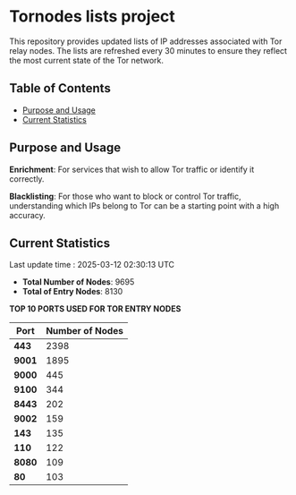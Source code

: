 # Tornodes lists project

This repository provides updated lists of IP addresses associated with Tor relay nodes. The lists are refreshed every 30 minutes to ensure they reflect the most current state of the Tor network.

## Table of Contents

- [Purpose and Usage](#purpose-and-usage)
- [Current Statistics](#current-statistics)


## Purpose and Usage

**Enrichment**: For services that wish to allow Tor traffic or identify it correctly.

**Blacklisting**: For those who want to block or control Tor traffic, understanding which IPs belong to Tor can be a starting point with a high accuracy.

## Current Statistics

Last update time : 2025-03-12 02:30:13 UTC

- **Total Number of Nodes**: 9695
- **Total of Entry Nodes**: 8130

**TOP 10 PORTS USED FOR TOR ENTRY NODES**

| **Port** | **Number of Nodes** |
|------|-----------------|
| **443**   | 2398  |
| **9001**   | 1895  |
| **9000**   | 445  |
| **9100**   | 344  |
| **8443**   | 202  |
| **9002**   | 159  |
| **143**   | 135  |
| **110**   | 122  |
| **8080**   | 109  |
| **80**   | 103  |

